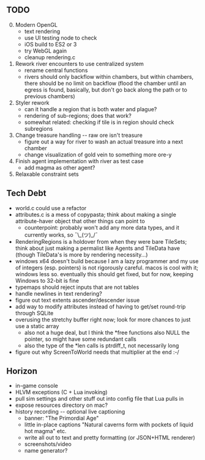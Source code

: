 ## TODO
0. Modern OpenGL
    - text rendering
    - use UI testing node to check
    - iOS build to ES2 or 3
    - try WebGL again
    - cleanup rendering.c
1. Rework river encounters to use centralized system
    - rename central functions
    - rivers should only backflow within chambers, but within chambers, there should be no limit on backflow (flood the chamber until an egress is found, basically, but don't go back along the path or to previous chambers)
2. Styler rework
    - can it handle a region that is both water and plague?
    - rendering of sub-regions; does that work?
    - somewhat related: checking if tile is in region should check subregions
3. Change treasure handling -- raw ore isn't treasure
    - figure out a way for river to wash an actual treasure into a next chamber
    - change visualization of gold vein to something more ore-y
4. Finish agent implementation with river as test case
    - add magma as other agent?
5. Relaxable constraint sets

## Tech Debt
* world.c could use a refactor
* attributes.c is a mess of copypasta; think about making a single attribute-haver object that other things can point to
    - counterpoint: probably won't add any more data types, and it currently works, so ¯\\\_(ツ)\_/¯ 
* RenderingRegions is a holdover from when they were bare TileSets; think about just making a permalist like Agents and TileData have (though TileData's is more by rendering necessity...)
* windows x64 doesn't build because I am a lazy programmer and my use of integers (esp. pointers) is not rigorously careful. macos is cool with it; windows less so. eventually this should get fixed, but for now, keeping Windows to 32-bit is fine
* typemaps should reject inputs that are not tables
* handle newlines in text rendering?
* figure out text extents ascender/descender issue
* add way to modify attributes instead of having to get/set round-trip through SQLite
* overusing the stretchy buffer right now; look for more chances to just use a static array
    - also not a huge deal, but I think the *free functions also NULL the pointer, so might have some redundant calls
    - also the type of the *len calls is ptrdiff_t, not necessarily long
* figure out why ScreenToWorld needs that multiplier at the end :-/ 

## Horizon
* in-game console
* HLVM exceptions (C + Lua invoking)
* pull sim settings and other stuff out into config file that Lua pulls in
* expose resources directory on mac?
* history recording -- optional live captioning
    - banner: "The Primordial Age"
    - little in-place captions "Natural caverns form with pockets of liquid hot magma" etc.
    - write all out to text and pretty formatting (or JSON+HTML renderer)
    - screenshots/video
    - name generator?

